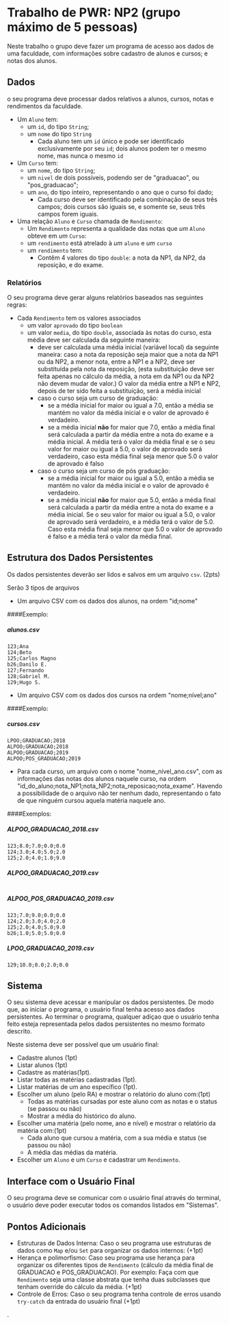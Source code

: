 # Trabalho de PWR: NP2 (grupo máximo de 5 pessoas)

Neste trabalho o grupo deve fazer um programa de acesso aos dados de uma faculdade, com informações sobre cadastro de alunos e cursos; e notas dos alunos.


## Dados

o seu programa deve processar dados relativos a alunos, cursos, notas e rendimentos da faculdade.

- Um `Aluno` tem:
   - um `id`, do tipo `String`;
   - um `nome` do tipo `String`
      - Cada aluno tem um `id` único e pode ser identificado exclusivamente por seu `id`; dois alunos podem ter o mesmo nome, mas nunca o mesmo `id`
- Um `Curso` tem:
   - um `nome`, do tipo `String`;
   - um `nivel` de dois possíveis, podendo ser de "graduacao", ou "pos_graduacao";
   - um `ano`, do tipo inteiro, representando o ano que o curso foi dado;
      - Cada curso deve ser identificado pela combinação de seus três campos; dois cursos são iguais se, e somente se, seus três campos forem iguais.
- Uma relação `Aluno` e `Curso` chamada de `Rendimento`:
   - Um `Rendimento` representa a qualidade das notas que *um* `Aluno` obteve em *um* `Curso`:
   - um `rendimento` está atrelado à *um* `aluno` e *um* `curso`
   - um `rendimento` tem:
      - Contêm 4 valores do tipo `double`: a nota da NP1, da NP2, da reposição, e do exame.

### Relatórios

O seu programa deve gerar alguns relatórios baseados nas seguintes regras:
- Cada `Rendimento` tem os valores associados
   - um valor `aprovado` do tipo `boolean`
   - um valor `media`, do tipo `double`, associada às notas do curso, esta média deve ser calculada da seguinte maneira:
      - deve ser calculada uma média inicial (variável local) da seguinte maneira: caso a nota da reposição seja maior que a nota da NP1 ou da NP2, a menor nota, entre a NP1 e a NP2, deve ser substituída pela nota da reposição, (esta substituição deve ser feita apenas no cálculo da média, a nota em da NP1 ou da NP2 não devem mudar de valor.) O valor da média entre a NP1 e NP2, depois de ter sido feita a substituíção, será a média inicial
      - caso o curso seja um curso de graduação:
         - se a média inicial for maior ou igual a 7.0, então a média se mantém no valor da média inicial e o valor de aprovado é verdadeiro.
         - se a média inicial **não** for maior que 7.0, então a média final será calculada a partir da média entre a nota do exame e a média inicial. A média terá o valor da média final e se o seu valor for maior ou igual a 5.0, o valor de aprovado será verdadeiro, caso esta média final seja menor que 5.0 o valor de aprovado é falso
      - caso o curso seja um curso de pós graduação:
         - se a média inicial for maior ou igual a 5.0, então a média se mantém no valor da média inicial e o valor de aprovado é verdadeiro.
         - se a média inicial **não** for maior que 5.0, então a média final será calculada a partir da média entre a nota do exame e a média inicial. Se o seu valor for maior ou igual a 5.0, o valor de aprovado será verdadeiro, e a média terá o valor de 5.0. Caso esta média final seja menor que 5.0 o valor de aprovado é falso e a média terá o valor da média final.


## Estrutura dos Dados Persistentes

Os dados persistentes deverão ser lidos e salvos em um arquivo `csv`. (2pts)

Serão 3 tipos de arquivos

- Um arquivo CSV com os dados dos alunos, na ordem "id;nome"

####Exemplo:
##### alunos.csv
```
123;Ana
124;Beto
125;Carlos Magno
b26;Danilo E.
127;Fernando
128;Gabriel M.
129;Hugo S.

```

- Um arquivo CSV com os dados dos cursos na ordem "nome;nível;ano"

####Exemplo:

##### cursos.csv
```
LPOO;GRADUACAO;2018
ALPOO;GRADUACAO;2018
ALPOO;GRADUACAO;2019
ALPOO;POS_GRADUACAO;2019

```

- Para cada curso, um arquivo com o nome "nome_nível_ano.csv", com as informações das notas dos alunos naquele curso, na ordem "id_do_aluno;nota_NP1;nota_NP2;nota_reposicao;nota_exame". Havendo a possibilidade de o arquivo não ter nenhum dado, representando o fato de que ninguém cursou aquela matéria naquele ano.

####Exemplos:

##### ALPOO_GRADUACAO_2018.csv
```
123;8.0;7.0;0.0;0.0
124;3.0;4.0;5.0;2.0
125;2.0;4.0;1.0;9.0

```
##### ALPOO_GRADUACAO_2019.csv
```

```

##### ALPOO_POS_GRADUACAO_2019.csv
```
123;7.0;9.0;0.0;0.0
124;2.0;3.0;4.0;2.0
125;2.0;4.0;5.0;9.0
b26;1.0;5.0;5.0;0.0

```


##### LPOO_GRADUACAO_2019.csv
```
129;10.0;0.0;2.0;0.0

```


## Sistema

O seu sistema deve acessar e manipular os dados persistentes.
De modo que, ao iniciar o programa, o usuário final tenha acesso aos dados persistentes.
Ao terminar o programa, qualquer adiçao que o usuário tenha feito esteja representada pelos dados persistentes no mesmo formato descrito.

Neste sistema deve ser possível que um usuário final:
- Cadastre alunos (1pt)
- Listar alunos (1pt)
- Cadastre as matérias(1pt).
- Listar todas as matérias cadastradas (1pt).
- Listar matérias de um ano específico (1pt).
- Escolher um aluno (pelo RA) e mostrar o relatório do aluno com:(1pt)
   - Todas as matérias cursadas por este aluno com as notas e o status (se passou ou não)
   - Mostrar a média do histórico do aluno.
- Escolher uma matéria (pelo nome, ano e nível) e mostrar o relatório da matéria com:(1pt)
   - Cada aluno que cursou a matéria, com a sua média e status (se passou ou não)
   - A média das médias da matéria.
- Escolher um `Aluno` e um `Curso` e cadastrar um `Rendimento`.


## Interface com o Usuário Final

O seu programa deve se comunicar com o usuário final através do terminal, o usuário deve poder executar todos os comandos listados em "Sistemas".

## Pontos Adicionais

- Estruturas de Dados Interna: Caso o seu programa use estruturas de dados como `Map` e/ou `Set` para organizar os dados internos: (+1pt)
- Herança e polimorfismo: Caso seu programa use herança para organizar os diferentes tipos de `Rendimento` (cálculo da média final de GRADUACAO e POS_GRADUACAO). Por exemplo: Faça com que `Rendimento` seja uma classe abstrata que tenha duas subclasses que tenham override do cálculo da média. (+1pt)
- Controle de Erros: Caso o seu programa tenha controle de erros usando `try-catch` da entrada do usuário final (+1pt)













.
